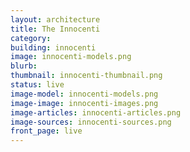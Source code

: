 ```yaml
---
layout: architecture
title: The Innocenti
category: 
building: innocenti
image: innocenti-models.png
blurb: 
thumbnail: innocenti-thumbnail.png
status: live
image-model: innocenti-models.png
image-image: innocenti-images.png
image-articles: innocenti-articles.png
image-sources: innocenti-sources.png
front_page: live
---
```

